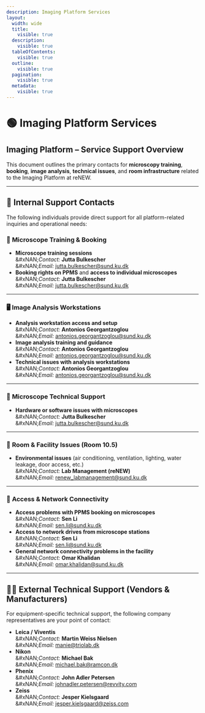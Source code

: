 ```yaml
---
description: Imaging Platform Services
layout:
  width: wide
  title:
    visible: true
  description:
    visible: true
  tableOfContents:
    visible: true
  outline:
    visible: true
  pagination:
    visible: true
  metadata:
    visible: true
---
```


# 🟢 Imaging Platform Services

## **Imaging Platform – Service Support Overview**

This document outlines the primary contacts for **microscopy training**, **booking**, **image analysis**, **technical issues**, and **room infrastructure** related to the Imaging Platform at reNEW.

***

## 🔧 **Internal Support Contacts**

The following individuals provide direct support for all platform-related inquiries and operational needs:

### 🧪 **Microscope Training & Booking**

* **Microscope training sessions**\
  &#xNAN;_&#x43;ontact:_ **Jutta Bulkescher**\
  &#xNAN;_&#x45;mail:_ [jutta.bulkescher@sund.ku.dk](mailto:jutta.bulkescher@sund.ku.dk)
* **Booking rights on PPMS** and **access to individual microscopes**\
  &#xNAN;_&#x43;ontact:_ **Jutta Bulkescher**\
  &#xNAN;_&#x45;mail:_ [jutta.bulkescher@sund.ku.dk](mailto:jutta.bulkescher@sund.ku.dk)

***

### 🖥️ **Image Analysis Workstations**

* **Analysis workstation access and setup**\
  &#xNAN;_&#x43;ontact:_ **Antonios Georgantzoglou**\
  &#xNAN;_&#x45;mail:_ [antonios.georgantzoglou@sund.ku.dk](mailto:antonios.georgantzoglou@sund.ku.dk)
* **Image analysis training and guidance**\
  &#xNAN;_&#x43;ontact:_ **Antonios Georgantzoglou**\
  &#xNAN;_&#x45;mail:_ [antonios.georgantzoglou@sund.ku.dk](mailto:antonios.georgantzoglou@sund.ku.dk)
* **Technical issues with analysis workstations**\
  &#xNAN;_&#x43;ontact:_ **Antonios Georgantzoglou**\
  &#xNAN;_&#x45;mail:_ [antonios.georgantzoglou@sund.ku.dk](mailto:antonios.georgantzoglou@sund.ku.dk)

***

### 🔬 **Microscope Technical Support**

* **Hardware or software issues with microscopes**\
  &#xNAN;_&#x43;ontact:_ **Jutta Bulkescher**\
  &#xNAN;_&#x45;mail:_ [jutta.bulkescher@sund.ku.dk](mailto:jutta.bulkescher@sund.ku.dk)

***

### 🧰 **Room & Facility Issues (Room 10.5)**

* **Environmental issues** (air conditioning, ventilation, lighting, water leakage, door access, etc.)\
  &#xNAN;_&#x43;ontact:_ **Lab Management (reNEW)**\
  &#xNAN;_&#x45;mail:_ [renew\_labmanagement@sund.ku.dk](mailto:renew_labmanagement@sund.ku.dk)

***

### 🔐 **Access & Network Connectivity**

* **Access problems with PPMS booking on microscopes**\
  &#xNAN;_&#x43;ontact:_ **Sen Li**\
  &#xNAN;_&#x45;mail:_ [sen.li@sund.ku.dk](mailto:sen.li@sund.ku.dk)
* **Access to network drives from microscope stations**\
  &#xNAN;_&#x43;ontact:_ **Sen Li**\
  &#xNAN;_&#x45;mail:_ [sen.li@sund.ku.dk](mailto:sen.li@sund.ku.dk)
* **General network connectivity problems in the facility**\
  &#xNAN;_&#x43;ontact:_ **Omar Khalidan**\
  &#xNAN;_&#x45;mail:_ [omar.khalidan@sund.ku.dk](mailto:omar.khalidan@sund.ku.dk)

***

## 🧑‍🔧 **External Technical Support (Vendors & Manufacturers)**

For equipment-specific technical support, the following company representatives are your point of contact:

* **Leica / Viventis**\
  &#xNAN;_&#x43;ontact:_ **Martin Weiss Nielsen**\
  &#xNAN;_&#x45;mail:_ [manie@triolab.dk](mailto:manie@triolab.dk)
* **Nikon**\
  &#xNAN;_&#x43;ontact:_ **Michael Bak**\
  &#xNAN;_&#x45;mail:_ [michael.bak@ramcon.dk](mailto:michael.bak@ramcon.dk)
* **Phenix**\
  &#xNAN;_&#x43;ontact:_ **John Adler Petersen**\
  &#xNAN;_&#x45;mail:_ [johnadler.petersen@revvity.com](mailto:johnadler.petersen@revvity.com)
* **Zeiss**\
  &#xNAN;_&#x43;ontact:_ **Jesper Kielsgaard**\
  &#xNAN;_&#x45;mail:_ [jesper.kielsgaard@zeiss.com](mailto:jesper.kielsgaard@zeiss.com)
